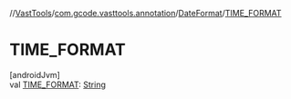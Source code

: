 //[VastTools](../../../index.md)/[com.gcode.vasttools.annotation](../index.md)/[DateFormat](index.md)/[TIME_FORMAT](-t-i-m-e_-f-o-r-m-a-t.md)

# TIME_FORMAT

[androidJvm]\
val [TIME_FORMAT](-t-i-m-e_-f-o-r-m-a-t.md): [String](https://developer.android.com/reference/kotlin/java/lang/String.html)
